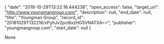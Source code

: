 {
  "date": "2018-10-29T13:22:16.444238", 
  "open_access": false, 
  "target_url": "http://www.youngmangroup.com/", 
  "description": null, 
  "end_date": null, 
  "title": "Youngman Group", 
  "record_id": "20181029T132216/xPyhJv2pci6xzHG5VNATXA==", 
  "publisher": "youngmangroup.com", 
  "start_date": null
}

None